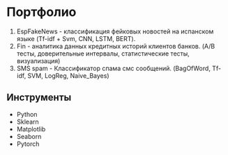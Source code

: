 # Портфолио 
1) EspFakeNews - классификация фейковых новостей на испанском  языке (Tf-idf + Svm, CNN, LSTM, BERT).
2) Fin - аналитика данных кредитных историй клиентов банков. (A/B тесты, доверительные интервалы, статистические тесты, визуализация) 
3) SMS spam - Классификатор спама смс сообщений. (BagOfWord, Tf-idf, SVM, LogReg, Naive_Bayes)

## Инструменты
* Python
* Sklearn
* Matplotlib
* Seaborn
* Pytorch
